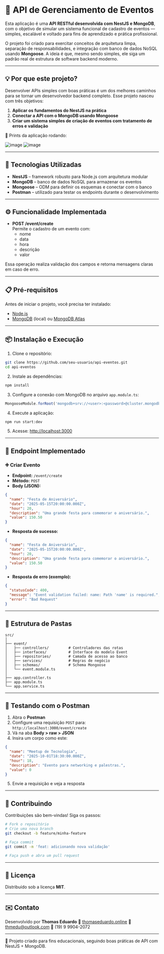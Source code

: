 
# 📌 API de Gerenciamento de Eventos

Esta aplicação é uma **API RESTful desenvolvida com NestJS e MongoDB**, com o objetivo de simular um sistema funcional de cadastro de eventos — simples, escalável e voltado para fins de aprendizado e prática profissional.

O projeto foi criado para exercitar conceitos de arquitetura limpa, separação de responsabilidades, e integração com banco de dados NoSQL usando **Mongoose**. A ideia é que, mesmo sendo simples, ele siga um padrão real de estrutura de software backend moderno.

---

## 💡 Por que este projeto?

Desenvolver APIs simples com boas práticas é um dos melhores caminhos para se tornar um desenvolvedor backend completo. Esse projeto nasceu com três objetivos:

1. **Aplicar os fundamentos do NestJS na prática**
2. **Conectar a API com o MongoDB usando Mongoose**
3. **Criar um sistema simples de criação de eventos com tratamento de erros e validação**

📸 Prints da aplicação rodando:

![image](https://github.com/user-attachments/assets/e3571493-292e-431d-a495-3f3875a16f57)
![image](https://github.com/user-attachments/assets/58d064b9-2353-4d51-a0bd-245847dd633d)

---

## 🚀 Tecnologias Utilizadas

- **NestJS** – framework robusto para Node.js com arquitetura modular
- **MongoDB** – banco de dados NoSQL para armazenar os eventos
- **Mongoose** – ODM para definir os esquemas e conectar com o banco
- **Postman** – utilizado para testar os endpoints durante o desenvolvimento

---

## ⚙️ Funcionalidade Implementada

- **POST /event/create**  
  Permite o cadastro de um evento com:
  - nome
  - data
  - hora
  - descrição
  - valor

Essa operação realiza validação dos campos e retorna mensagens claras em caso de erro.

---

## 📋 Pré-requisitos

Antes de iniciar o projeto, você precisa ter instalado:

- [Node.js](https://nodejs.org/)
- [MongoDB](https://www.mongodb.com/try/download/community) (local) ou [MongoDB Atlas](https://www.mongodb.com/cloud/atlas)

---

## 📦 Instalação e Execução

1. Clone o repositório:
```bash
git clone https://github.com/seu-usuario/api-eventos.git
cd api-eventos
````

2. Instale as dependências:

```bash
npm install
```

3. Configure a conexão com MongoDB no arquivo `app.module.ts`:

```typescript
MongooseModule.forRoot('mongodb+srv://<user>:<password>@cluster.mongodb.net/<dbname>')
```

4. Execute a aplicação:

```bash
npm run start:dev
```

5. Acesse: [http://localhost:3000](http://localhost:3000)

---

## 📮 Endpoint Implementado

### ➕ Criar Evento

* **Endpoint:** `/event/create`
* **Método:** `POST`
* **Body (JSON):**

```json
{
  "name": "Festa de Aniversário",
  "date": "2025-05-15T20:00:00.000Z",
  "hour": 20,
  "description": "Uma grande festa para comemorar o aniversário.",
  "value": 150.50
}
```

* **Resposta de sucesso:**

```json
{
  "name": "Festa de Aniversário",
  "date": "2025-05-15T20:00:00.000Z",
  "hour": 20,
  "description": "Uma grande festa para comemorar o aniversário.",
  "value": 150.50
}
```

* **Resposta de erro (exemplo):**

```json
{
  "statusCode": 400,
  "message": "Event validation failed: name: Path 'name' is required.",
  "error": "Bad Request"
}
```

---

## 🧱 Estrutura de Pastas

```
src/
│
├── event/
│   ├── controllers/         # Controladores das rotas
│   ├── interfaces/          # Interface do modelo Event
│   ├── repositories/        # Camada de acesso ao banco
│   ├── services/            # Regras de negócio
│   ├── schemas/             # Schema Mongoose
│   └── event.module.ts
│
├── app.controller.ts
├── app.module.ts
└── app.service.ts
```

---

## 🧪 Testando com o Postman

1. Abra o **Postman**
2. Configure uma requisição `POST` para:
   `http://localhost:3000/event/create`
3. Vá na aba **Body > raw > JSON**
4. Insira um corpo como este:

```json
{
  "name": "Meetup de Tecnologia",
  "date": "2025-10-01T18:30:00.000Z",
  "hour": 18,
  "description": "Evento para networking e palestras.",
  "value": 0
}
```

5. Envie a requisição e veja a resposta

---

## 🙌 Contribuindo

Contribuições são bem-vindas! Siga os passos:

```bash
# Fork o repositório
# Crie uma nova branch
git checkout -b feature/minha-feature

# Faça commit
git commit -m 'feat: adicionando nova validação'

# Faça push e abra um pull request
```

---

## 📜 Licença

Distribuído sob a licença **MIT**.

---

## ✉️ Contato

Desenvolvido por **Thomas Eduardo**
🔗 [thomaseduardo.online](https://thomaseduardo.online)
📧 [thmedu@outlook.com](mailto:thmedu@outlook.com)
📱 (19) 9 9904-2072

---

🔧 Projeto criado para fins educacionais, seguindo boas práticas de API com NestJS + MongoDB.

```

